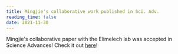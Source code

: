 ```yaml
---
title: Mingjie's collaborative work published in Sci. Adv.
reading_time: false
date: 2021-11-30
---
```


Mingjie's collaborative paper with the Elimelech lab was accepted in Science Advances! Check it out [here](https://www.science.org/doi/10.1126/sciadv.abl5771)!

<!--more-->
